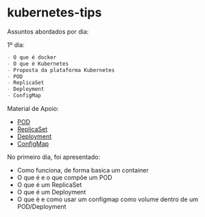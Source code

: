 # kubernetes-tips

Assuntos abordados por dia:

1º dia:

```markdown
- O que é docker
- O que é Kubernetes
- Proposta da plataforma Kubernetes
- POD
- ReplicaSet
- Deployment
- ConfigMap
```

Material de Apoio:

- [POD](https://kubernetes.io/docs/concepts/workloads/pods/)
- [ReplicaSet](https://kubernetes.io/docs/concepts/workloads/controllers/replicaset/)
- [Deployment](https://kubernetes.io/docs/concepts/workloads/controllers/deployment/)
- [ConfigMap](https://kubernetes.io/docs/concepts/configuration/configmap/)


No primeiro dia, foi apresentado:

- Como funciona, de forma basica um container
- O que é e o que compõe um POD
- O que é um ReplicaSet
- O que é um Deployment
- O que é e como usar um configmap como volume dentro de um POD/Deployment